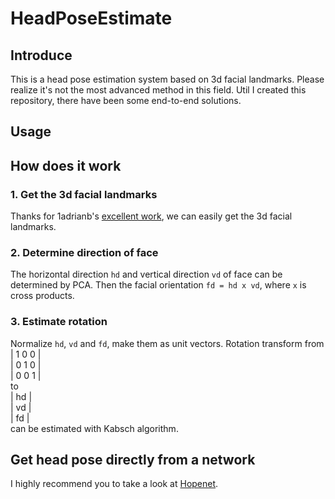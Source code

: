 # HeadPoseEstimate
## Introduce
This is a head pose estimation system based on 3d facial landmarks. Please realize it's not the most advanced method in this field. Util I created this repository, there have been some end-to-end solutions.

## Usage
<!-- TODO -->

## How does it work
### 1. Get the 3d facial landmarks
Thanks for 1adrianb's [excellent work](https://github.com/1adrianb/face-alignment), we can easily get the 3d facial landmarks.
### 2. Determine direction of face
The horizontal direction `hd` and vertical direction `vd` of face can be determined by PCA. Then the facial orientation `fd = hd x vd`, where `x` is cross products. 
### 3. Estimate rotation
Normalize `hd`, `vd` and `fd`, make them as unit vectors. 
Rotation transform from  
   | 1  0  0 |  
   | 0  1  0 |  
   | 0  0  1 |  
   to  
   | hd |  
   | vd |  
   | fd |  
can be estimated with Kabsch algorithm.
## Get head pose directly from a network 
I highly recommend you to take a look at [Hopenet](https://github.com/natanielruiz/deep-head-pose).
